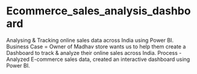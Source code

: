 # Ecommerce_sales_analysis_dashboard
Analysing &amp; Tracking online sales data across India using Power BI.
Business Case = Owner of Madhav store wants us to help them create a Dashboard to track & analyze their online sales across India.
Process - Analyzed E-commerce sales data, created an interactive dashboard using Power BI.
